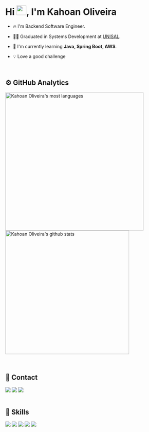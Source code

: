 <h1 align="left">Hi <img src="https://raw.githubusercontent.com/kaueMarques/kaueMarques/master/hi.gif" height="30px">, I'm Kahoan Oliveira</h1>

- 🔥 I'm Backend Software Engineer.

- 🧑‍🎓 Graduated in Systems Development at [UNISAL](https://unisal.br).

- 💬 I'm currently learning **Java, Spring Boot, AWS**.

- 💡 Love a good challenge

<br>

## ⚙️ GitHub Analytics

<p align="left">
  <img width="430em" src="https://github-readme-stats.vercel.app/api?username=KahoanDev&show_icons=true&layout=compact&theme=radical" alt="Kahoan Oliveira's most languages"/>
  <img width="385em" src="https://github-readme-stats.vercel.app/api/top-langs/?username=KahoanDev&layout=compact&theme=radical" alt="Kahoan Oliveira's github stats"/>
</p>

<br>

## 📲 Contact

<div>
  <a href="https://www.linkedin.com/in/kahoan-oliveira/"><img src="https://img.shields.io/badge/LinkedIn-0077B5?style=for-the-badge&logo=linkedin&logoColor=white" target="_blank"></a>
  <a href="https://www.instagram.com/_kgoliveira/"><img src="https://img.shields.io/badge/Instagram-E4405F?style=for-the-badge&logo=instagram&logoColor=white" target="_blank"></a>
  <a href="mailto:kahoan9@gmail.com"><img src="https://img.shields.io/badge/Gmail-D14836?style=for-the-badge&logo=gmail&logoColor=white" target="_blank"></a>
</div>

<br>

## 🚀 Skills

<div>
  <img src="https://img.shields.io/badge/Java-ED8B00?style=for-the-badge&logo=openjdk&logoColor=white">
  <img src="https://img.shields.io/badge/Spring-6DB33F?style=for-the-badge&logo=spring&logoColor=white">
  <img src="https://img.shields.io/badge/React-20232A?style=for-the-badge&logo=react&logoColor=61DAFB">
  <img src="https://img.shields.io/badge/Tailwind_CSS-38B2AC?style=for-the-badge&logo=tailwind-css&logoColor=white">
  <img src="https://img.shields.io/badge/Amazon_AWS-232F3E?style=for-the-badge&logo=amazon-aws&logoColor=white">
</div>
